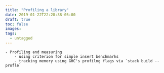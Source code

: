 ```yaml
---
title: "Profiling a library"
date: 2019-01-22T22:28:38-05:00
draft: true
toc: false
images:
tags:
  - untagged
---
```


    - Profiling and measuring
        - using criterion for simple insert benchmarks
        - tracking memory using GHC's profilng flags via `stack build --profle`
